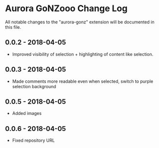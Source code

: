 # Aurora GoNZooo Change Log

All notable changes to the "aurora-gonz" extension will be documented in this file.

## 0.0.2 - 2018-04-05

- Improved visibility of selection + highlighting of content like selection.

## 0.0.3 - 2018-04-05

- Made comments more readable even when selected, switch to purple selection background

## 0.0.5 - 2018-04-05

- Added images

## 0.0.6 - 2018-04-05

- Fixed repository URL